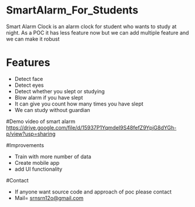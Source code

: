 # SmartAlarm_For_Students
Smart Alarm Clock is an alarm clock for student who wants to study at night. As a POC it  has less feature now but we can add multiple feature and we can make it robust 

# Features
* Detect face 
* Detect eyes
* Detect whether you slept or studying 
* Blow alarm if you have slept 
* It can give you count how many times you have slept 
* We can study without guardian

#Demo video of smart alarm
https://drive.google.com/file/d/15937P1YqmdeI9S48fefZ9YpjG8dYGh-p/view?usp=sharing

#Improvements
* Train with  more number of data
* Create mobile app
* add UI functionality 

#Contact
* If anyone want source code and approach of poc please contact
* Mail= srnsrn12o@gmail.com
